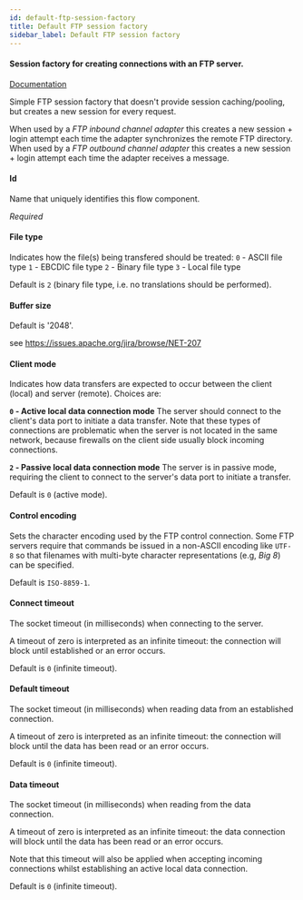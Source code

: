 ```yaml
---
id: default-ftp-session-factory
title: Default FTP session factory
sidebar_label: Default FTP session factory
---
```

#### Session factory for creating connections with an FTP server.
<a href="http://docs.spring.io/spring-integration/docs/2.1.x/reference/html/ftp.html#ftp-session-factory" target="_blank">Documentation</a>

Simple FTP session factory that doesn't provide session caching/pooling, but creates a new session for every request.

When used by a <i>FTP inbound channel adapter</i> this creates a new session + login attempt each time the adapter synchronizes the remote FTP directory. When used by a <i>FTP outbound channel adapter</i> this creates a new session + login attempt each time the adapter receives a message.

#### Id
Name that uniquely identifies this flow component.

<i>Required</i>

#### File type
Indicates how the file(s) being transfered should be treated:
<code>0</code> - ASCII file type
<code>1</code> - EBCDIC file type
<code>2</code> - Binary file type
<code>3</code> - Local file type

Default is <code>2</code> (binary file type, i.e. no translations should be performed).

#### Buffer size
Default is '2048'.

see https://issues.apache.org/jira/browse/NET-207

#### Client mode
Indicates how data transfers are expected to occur between the client (local) and server (remote). Choices are:

<b><code>0</code> - Active local data connection mode</b>
The server should connect to the client's data port to initiate a data transfer. Note that these types of connections are problematic when the server is not located in the same network, because firewalls on the client side usually block incoming connections.

<b><code>2</code> - Passive local data connection mode</b>
The server is in passive mode, requiring the client to connect to the server's data port to initiate a transfer.

Default is <code>0</code> (active mode).

#### Control encoding
Sets the character encoding used by the FTP control connection. Some FTP servers require that commands be issued in a non-ASCII encoding like <code>UTF-8</code> so that filenames with multi-byte character representations (e.g, <i>Big 8</i>) can be specified.

Default is <code>ISO-8859-1</code>.

#### Connect timeout
The socket timeout (in milliseconds) when connecting to the server.

A timeout of zero is interpreted as an infinite timeout: the connection will block until established or an error occurs.

Default is <code>0</code> (infinite timeout).

#### Default timeout
The socket timeout (in milliseconds) when reading data from an established connection.

A timeout of zero is interpreted as an infinite timeout: the connection will block until the data has been read or an error occurs.

Default is <code>0</code> (infinite timeout).

#### Data timeout
The socket timeout (in milliseconds) when reading from the data connection.

A timeout of zero is interpreted as an infinite timeout: the data connection will block until the data has been read or an error occurs.

Note that this timeout will also be applied when accepting incoming connections whilst establishing an active local data connection.

Default is <code>0</code> (infinite timeout).

